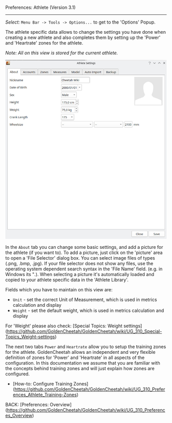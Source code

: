 Preferences: Athlete (Version 3.1)
***

_Select:_ `Menu Bar -> Tools -> Options...` to get to the 'Options' Popup.

The athlete specific data allows to change the settings you have done when creating a new athlete and also completes them by setting up the 'Power' and 'Heartrate' zones for the athlete.

_Note: All on this view is stored for the current athlete._

![Preferences: Athlete](https://raw.githubusercontent.com/GoldenCheetah/GoldenCheetah/master/doc/wiki/PreferencesAthlete.jpg)

In the `About` tab you can change some basic settings, and add a picture for the athlete (if you want to). To add a picture, just click on the 'picture' area to open a 'File Selector' dialog box. You can select image files of types (.png, .bmp, .jpg). If your file selector does not show any files, use the operating system dependent search syntax in the 'File Name' field. (e.g. in Windows its "*.*). When selecting a picture it's automatically loaded and copied to your athlete specific data in the 'Athlete Library'.

Fields which you have to maintain on this view are:

* `Unit` - set the correct Unit of Measurement, which is used in metrics calculation and display
* `Weight` - set the default weight, which is used in metrics calculation and display

For 'Weight' please also check: [Special Topics: Weight settings] (https://github.com/GoldenCheetah/GoldenCheetah/wiki/UG_310_Special-Topics_Weight-settings) 

The next two tabs `Power` and `Heartrate` allow you to setup the training zones for the athlete. GoldenCheetah allows an independent and very flexible definition of zones for 'Power' and 'Heartrate' in all aspects of the configuration. In this documentation we assume that you are familiar with the concepts behind training zones and will just explain how zones are configured.

* [How-to: Configure Training Zones] (https://github.com/GoldenCheetah/GoldenCheetah/wiki/UG_310_Preferences_Athlete_Training-Zones)

BACK: [Preferences: Overview] (https://github.com/GoldenCheetah/GoldenCheetah/wiki/UG_310_Preferences_Overview)

